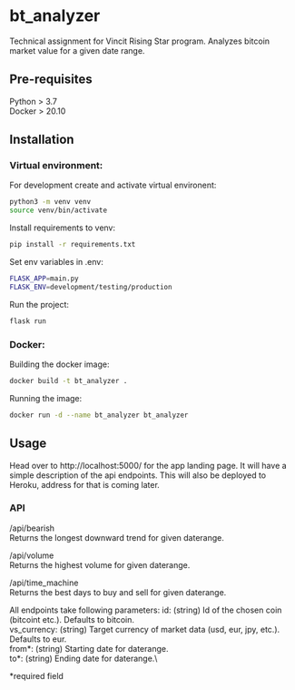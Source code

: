 # bt_analyzer
Technical assignment for Vincit Rising Star program. Analyzes bitcoin market value for a given date range.

## Pre-requisites

Python > 3.7 \
Docker > 20.10

## Installation

### Virtual environment:

For development create and activate virtual environent:
```bash
python3 -m venv venv
source venv/bin/activate
```

Install requirements to venv:
```bash
pip install -r requirements.txt
```

Set env variables in .env:
```bash
FLASK_APP=main.py
FLASK_ENV=development/testing/production
```

Run the project:
```bash
flask run
```

### Docker:

Building the docker image:
```bash
docker build -t bt_analyzer .
```

Running the image:
```bash
docker run -d --name bt_analyzer bt_analyzer
```

## Usage

Head over to http://localhost:5000/ for the app landing page. It will have a simple description of the api endpoints.
This will also be deployed to Heroku, address for that is coming later.

### API

/api/bearish\
Returns the longest downward trend for given daterange.

/api/volume\
Returns the highest volume for given daterange.

/api/time_machine\
Returns the best days to buy and sell for given daterange.

All endpoints take following parameters:
id: (string) Id of the chosen coin (bitcoint etc.). Defaults to bitcoin.\
vs_currency: (string) Target currency of market data (usd, eur, jpy, etc.). Defaults to eur.\
from*: (string) Starting date for daterange.\
to*: (string) Ending date for daterange.\

*required field